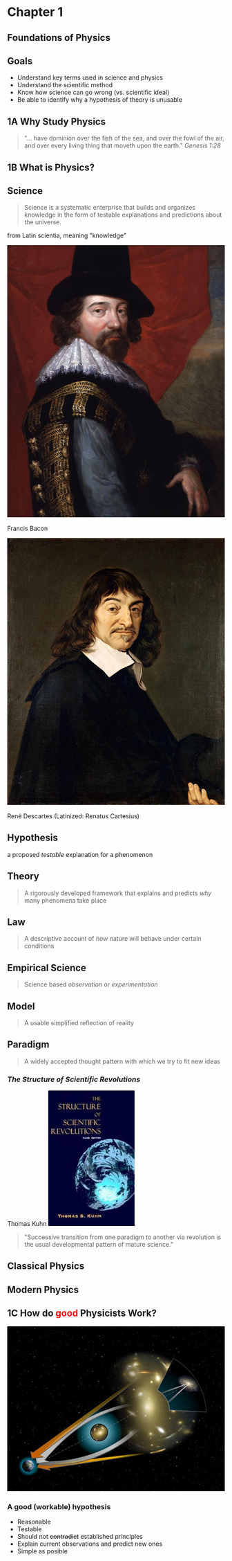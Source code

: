 # Chapter 1
## Foundations of Physics



## Goals

- Understand key terms used in science and physics
- Understand the scientific method
- Know how science can go wrong (vs. scientific ideal)
- Be able to identify why a hypothesis of theory is unusable



## **1A** Why Study Physics



>"... have dominion over the fish of the sea, and over the fowl of the air, and over every living thing that moveth upon the earth." _Genesis 1:28_



## **1B** What is Physics?



## Science


> Science is a systematic enterprise that builds and organizes knowledge in the form of testable explanations and predictions about the universe. <!-- .element: class="fragment"-->

from Latin scientia, meaning "knowledge" <!-- .element: class="fragment"-->


![](Francis_Bacon.jpg)

Francis Bacon


![](Rene_Descartes.jpg)

René Descartes (Latinized: Renatus Cartesius)



## Hypothesis
a proposed _testable_ explanation for a phenomenon <!-- .element: class="fragment"-->



## Theory

> A rigorously developed framework that explains and predicts _why_ many phenomena take place<!-- .element: class="fragment"-->



## Law

> A descriptive account of _how_ nature will behave under certain conditions <!-- .element: class="fragment"-->



## Empirical Science

> Science based _observation_ or _experimentation_ <!-- .element: class="fragment"-->



## Model

> A usable simplified reflection of reality



## Paradigm

> A widely accepted thought pattern with which we try to fit new ideas


### _The Structure of Scientific Revolutions_
Thomas Kuhn
![](Structure-of-scientific-revolutions.jpg)


> "Successive transition from one paradigm to another via revolution is the usual developmental pattern of mature science."



## Classical Physics



## Modern Physics



## **1C** How do <span style="color: red;" class="fragment">good</span> Physicists Work?

![](Gravitational_lens-full.jpg)



### A good (workable) hypothesis
- Reasonable
- Testable
- Should not ~~contradict~~ established principles
- Explain current observations and predict new ones 
- Simple as posible
